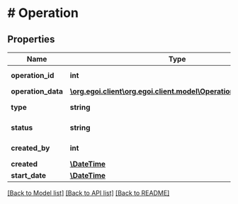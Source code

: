 # # Operation

## Properties

Name | Type | Description | Notes
------------ | ------------- | ------------- | -------------
**operation_id** | **int** |  | [optional] [readonly] 
**operation_data** | [**\org.egoi.client\org.egoi.client.model\OperationOperationData**](OperationOperationData.md) |  | [optional] 
**type** | **string** | Type of operation | [optional] 
**status** | **string** | State of the operation | [optional] 
**created_by** | **int** |  | [optional] [readonly] 
**created** | [**\DateTime**](\DateTime.md) |  | [optional] 
**start_date** | [**\DateTime**](\DateTime.md) |  | [optional] 

[[Back to Model list]](../../README.md#documentation-for-models) [[Back to API list]](../../README.md#documentation-for-api-endpoints) [[Back to README]](../../README.md)


